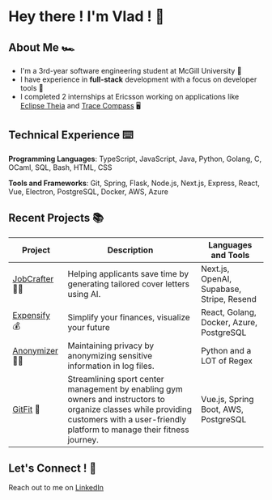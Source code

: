 # Hey there ! I'm Vlad ! 👋

## About Me 🏎️
- I'm a 3rd-year software engineering student at McGill University 🍁
- I have experience in **full-stack** development with a focus on developer tools 🔨
- I completed 2 internships at Ericsson working on applications like [Eclipse Theia] and [Trace Compass] 🖥️

[Eclipse Theia]: https://github.com/eclipse-theia/theia
[Trace Compass]: https://github.com/eclipse-tracecompass

## Technical Experience ⌨️
**Programming Languages**: TypeScript, JavaScript, Java, Python, Golang, C, OCaml, SQL, Bash, HTML, CSS

**Tools and Frameworks**: Git, Spring, Flask, Node.js, Next.js, Express, React, Vue, Electron, PostgreSQL, Docker, AWS, Azure

## Recent Projects 📚

| Project  | Description | Languages and Tools  |
| ------------- | ------------- |------------- |
| [JobCrafter](https://www.jobcrafter.co/) ✍🏻 | Helping applicants save time by generating tailored cover letters using AI.  | Next.js, OpenAI, Supabase, Stripe, Resend |
| [Expensify](https://expense-tracker-react-ggd9d8cteddacfa6.canadacentral-01.azurewebsites.net/categories) 💰 | Simplify your finances, visualize your future  | React, Golang, Docker, Azure, PostgreSQL|
| [Anonymizer](https://github.com/vladarama/log-anonymizer) 🕵️‍♂️ | Maintaining privacy by anonymizing sensitive information in log files. | Python and a LOT of Regex |
| [GitFit](https://github.com/vladarama/gitfit) 💪 | Streamlining sport center management by enabling gym owners and instructors to organize classes while providing customers with a user-friendly platform to manage their fitness journey.  | Vue.js, Spring Boot, AWS, PostgreSQL |

## Let's Connect ! 🤝
Reach out to me on [LinkedIn](https://www.linkedin.com/in/vladarama/)
<!--
**vladarama/vladarama** is a ✨ _special_ ✨ repository because its `README.md` (this file) appears on your GitHub profile.

Here are some ideas to get you started:

- 🔭 I’m currently working on ...
- 🌱 I’m currently learning ...
- 👯 I’m looking to collaborate on ...
- 🤔 I’m looking for help with ...
- 💬 Ask me about ...
- 📫 How to reach me: ...
- 😄 Pronouns: ...
- ⚡ Fun fact: ...
-->
